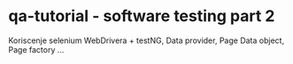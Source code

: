 # qa-tutorial - software testing part 2

Koriscenje selenium WebDrivera + testNG, Data provider, Page Data object, Page factory ...
